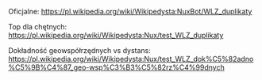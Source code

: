 Oficjalne:
https://pl.wikipedia.org/wiki/Wikipedysta:NuxBot/WLZ_duplikaty

Top dla chętnych:
https://pl.wikipedia.org/wiki/Wikipedysta:Nux/test_WLZ_duplikaty

Dokładność geowspółrzędnych vs dystans:
https://pl.wikipedia.org/wiki/Wikipedysta:Nux/test_WLZ_dok%C5%82adno%C5%9B%C4%87_geo-wsp%C3%B3%C5%82rz%C4%99dnych

